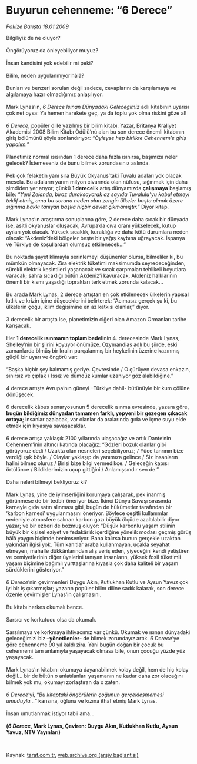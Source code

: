# Buyurun cehenneme: “6 Derece”

*Pakize Barışta 18.01.2009*

<div class="taraf_structure_2col_1zq">
<div class="margen_n">



 <p>Bilgiliyiz de ne oluyor? <br/><br/>Öngörüyoruz da önleyebiliyor muyuz? <br/><br/>İnsan kendisini yok edebilir mi peki? <br/><br/>Bilim, neden uygulanmıyor<b> </b>hâlâ? <br/><br/>Bunları ve benzeri soruları değil sadece, cevaplarını da karşılamaya ve algılamaya hazır olmadığımız anlaşılıyor. <br/><br/>Mark Lynas’ın, <i>6 Derece</i> <i>Isınan Dünyadaki Geleceğimiz</i> adlı kitabının uyarısı çok net oysa: Ya hemen harekete geç, ya da toplu yok olma riskini göze al!<i> <br/><br/>6 Derece</i>, popüler dille yazılmış bir bilim kitabı. Yazar, Britanya Kraliyet Akademisi 2008 Bilim Kitabı Ödülü’nü alan bu son derece önemli kitabının giriş bölümünü şöyle sonlandırıyor: <i>“Öyleyse hep birlikte Cehennem’e giriş yapalım.”</i> <br/><br/>Planetimiz normal ısısından 1 derece daha fazla ısınırsa, başımıza neler gelecek? İstemeseniz de bunu bilmek zorundasınız aslında. <br/><br/>Pek çok felaketin yanı sıra Büyük Okyanus’taki Tuvalu adaları yok olacak mesela. Bu adaların yarım milyon civarında olan nüfusu, sığınmak için daha şimdiden yer arıyor; çünkü <b>1 derece</b>lik artış dünyamızda <b>çalışmaya</b> başlamış bile: <i>“Yeni Zelanda, biraz duraksayarak az sayıda Tuvalulu’yu kabul etmeyi teklif etmiş, ama bu soruna neden olan zengin ülkeler başta olmak üzere sığınma hakkı tanıyan başka hiçbir devlet çıkmamıştır.”</i> Diyor kitap. <br/><br/>Mark Lynas’ın araştırma sonuçlarına göre, 2 derece daha sıcak bir dünyada ise, asitli okyanuslar oluşacak, Avrupa’da cıva oranı yükselecek, kutup ayıları yok olacak. Yüksek sıcaklık, kuraklığa ve daha kötü durumlara neden olacak: “Akdeniz’deki bölgeler beşte bir yağış kaybına uğrayacak. İspanya ve Türkiye de koşullardan olumsuz etkilenecek...”<br/><br/>Bu noktada şayet klimayla serinlemeyi düşünenler olursa, bilmeliler ki, bu mümkün olmayacak. Zira elektrik tüketimi maksimumda seyredeceğinden, sürekli elektrik kesintileri yaşanacak ve sıcak çarpmaları tehlikeli boyutlara varacak; sahra sıcaklığı bütün Akdeniz’i kavuracak, Akdeniz halklarının önemli bir kısmı yaşadığı toprakları terk etmek zorunda kalacak... <br/><br/>Bu arada Mark Lynas, 2 derece artıştan en çok etkilenecek ülkelerin yapısal kıtlık ve krizin içine düşeceklerini belirterek: “Acımasız gerçek şu ki, bu ülkelerin çoğu, iklim değişimine en az katkısı olanlar,”<i> </i>diyor. <br/><br/>3 derecelik bir artışta ise, planetimizin ciğeri olan Amazon Ormanları tarihe karışacak. <br/><br/>Her <b>1 derecelik ısınmanın toplam bedeli</b>nin 4. derecesinde Mark Lynas, Shelley’nin bir şiirini koyuyor önümüze. Ozymandias adlı bu şiirde, eski zamanlarda ölmüş bir kralın parçalanmış bir heykelinin üzerine kazınmış güçlü bir uyarı ve öngörü var: <br/><br/>“Başka hiçbir şey kalmamış geriye. Çevresinde / O çürüyen devasa enkazın, sınırsız ve çıplak / Issız ve dümdüz kumlar uzanıyor göz alabildiğine.” <br/><br/>4 derece artışta Avrupa’nın güneyi –Türkiye dahil- bütünüyle bir kum çölüne dönüşecek. <br/><br/>6 derecelik kâbus senaryosunun 5 derecelik ısınma evresinde, yazara göre, <b>bugün bildiğimiz dünyadan tamamen farklı, yepyeni bir gezegen çıkacak ortaya</b>; insanlar azalacak, var olanlar da aralarında gıda ve içme suyu elde etmek için kıyasıya savaşacaklar. <br/><br/>6 derece artışa yaklaşık 2100 yıllarında ulaşacağız ve artık Dante’nin Cehennem’inin altıncı katında olacağız: “Gözleri bozuk olanlar gibi görüyoruz dedi / Uzakta olan nesneleri seçebiliyoruz; / Yüce tanrının bize verdiği ışık böyle. / Olaylar yaklaşıp da yanımıza gelince / Siz insanların halini bilmez oluruz / Birisi bize bilgi vermedikçe. / Geleceğin kapısı örtülünce / Bildiklerimizin uçup gittiğini / Anlamışsındır sen de.” <br/><br/>Daha neleri bilmeyi bekliyoruz ki? <br/><br/>Mark Lynas, yine de iyimserliğini korumaya çalışarak, pek inanmış görünmese de bir tedbir öneriyor bize. İkinci Dünya Savaşı sırasında karneyle gıda satın alınması gibi, bugün de hükümetler tarafından bir ‘karbon karnesi’ uygulanmasını öneriyor. Böylece çeşitli kullanımlar nedeniyle atmosfere salınan karbon gazı büyük ölçüde azaltılabilir diyor yazar; ve bir ezberi de bozmuş oluyor: “Düşük karbonlu yaşam stilinin büyük bir kişisel eziyet ve fedakârlık içerdiğine yönelik modası geçmiş görüş hâlâ yaygın biçimde benimseniyor. Bana kalırsa bunun gerçekle uzaktan yakından ilgisi yok. Tüm kanıtlar araba kullanmayan, uçakla seyahat etmeyen, mahalle dükkânlarından alış veriş eden, yiyeceğini kendi yetiştiren ve cemiyetlerinin diğer üyelerini tanıyan insanların, yüksek fosil tüketimli yaşam biçimine bağımlı yurttaşlarına kıyasla çok daha kaliteli bir yaşam sürdüklerini gösteriyor.”<i> <br/><br/>6 Derece</i>’nin çevirmenleri Duygu Akın, Kutlukhan Kutlu ve Aysun Yavuz çok iyi bir iş çıkarmışlar; yazarın popüler bilim diline sadık kalarak, son derece özenle çevirmişler Lynas’ın çalışmasını. <br/><br/>Bu kitabı herkes okumalı bence. <br/><br/>Sarsıcı ve korkutucu olsa da okumalı. <br/><br/>Sarsılmaya ve korkmaya ihtiyacımız var çünkü. Okumak ve ısınan dünyadaki geleceğimizi biz –<b>yönetilenler</b>- de bilmek zorundayız artık. <i>6 Derece</i>’ye göre cehenneme 90 yıl kaldı zira. Yani bugün doğan bir çocuk bu cehennemi tam anlamıyla yaşayacak olmasa bile, onun çocuğu yüzde yüz yaşayacak. <br/><br/>Mark Lynas’ın kitabını okumaya dayanabilmek kolay değil, hem de hiç kolay değil... bir de bütün o anlatılanları yaşamanın ne kadar daha zor olacağını bilmek yok mu, okumayı zorlaştıran da o zaten.<i> <br/><br/>6 Derece</i>’yi, “<i>Bu kitaptaki öngörülerin çoğunun gerçekleşmemesi umuduyla…”</i> karısına, oğluna ve kızına ithaf etmiş Mark Lynas. <br/><br/>İnsan umutlanmak istiyor tabii ama...<b> <br/><br/>(<i>6 Derece</i>, Mark Lynas, Çeviren: Duygu Akın, Kutlukhan Kutlu, Aysun Yavuz, NTV Yayınları)</b></p>

<br/>


<div id="taraf_not">
</div>

</div>


</div>

Kaynak: [taraf.com.tr](http://www.taraf.com.tr:80/makale/3609.htm), [web.archive.org (arşiv bağlantısı)](http://web.archive.org/web/20090327213444/http://www.taraf.com.tr:80/makale/3609.htm)
